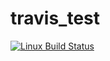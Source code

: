 # travis_test
[![Linux Build Status](https://travis-ci.org/bitchelov/travis_test.svg?branch=master)](https://travis-ci.org/bitchelov/travis_test)
